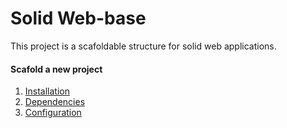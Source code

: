 # Solid Web-base

This project is a scafoldable structure for solid web applications.

#### Scafold a new project

1. [Installation](https://github.com/solid-js/web-base/blob/master/doc/1-installation.md)
2. [Dependencies](https://github.com/solid-js/web-base/blob/master/doc/2-dependencies.md)
3. [Configuration](https://github.com/solid-js/web-base/blob/master/doc/3-configuration.md)